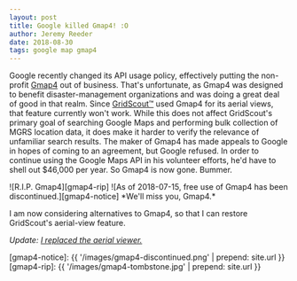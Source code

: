 ```yaml
---
layout: post
title: Google killed Gmap4! :O
author: Jeremy Reeder
date: 2018-08-30
tags: google map gmap4
---
```


Google recently changed its API usage policy, effectively putting the
non-profit [Gmap4][gmap4] out of business. That's unfortunate, as Gmap4 was
designed to benefit disaster-management organizations and was doing a great
deal of good in that realm. Since [GridScout™][gridscout] used Gmap4 for its
aerial views, that feature currently won't work. While this does not affect
GridScout's primary goal of searching Google Maps and performing bulk
collection of MGRS location data, it does make it harder to verify the
relevance of unfamiliar search results. The maker of Gmap4 has made appeals to
Google in hopes of coming to an agreement, but Google refused. In order to
continue using the Google Maps API in his volunteer efforts, he'd have to shell
out $46,000 per year. So Gmap4 is now gone. Bummer.

<div class="gallery" markdown="1">
![R.I.P. Gmap4][gmap4-rip]
![As of 2018-07-15, free use of Gmap4 has been discontinued.][gmap4-notice]
*We'll miss you, Gmap4.*
</div>

I am now considering alternatives to Gmap4, so that I can restore GridScout's
aerial-view feature.

*Update: [I replaced the aerial viewer.][update]*


[gmap4-notice]: {{ '/images/gmap4-discontinued.png' | prepend: site.url }}
[gmap4-rip]:    {{ '/images/gmap4-tombstone.jpg' | prepend: site.url }}

[gmap4]:        https://mappingsupport.com/p/gmap4.php
[gridscout]:    /
[update]:       2018/11/17/aerial-views-reenabled.html
